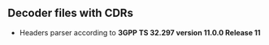 ## Decoder files with CDRs
- Headers parser according to **3GPP TS 32.297 version 11.0.0 Release 11**
 